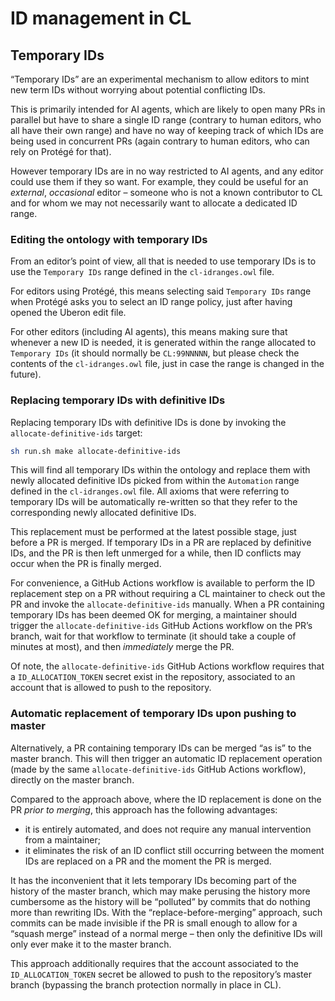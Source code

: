 # ID management in CL

## Temporary IDs

“Temporary IDs” are an experimental mechanism to allow editors to mint
new term IDs without worrying about potential conflicting IDs.

This is primarily intended for AI agents, which are likely to open many
PRs in parallel but have to share a single ID range (contrary to human
editors, who all have their own range) and have no way of keeping track
of which IDs are being used in concurrent PRs (again contrary to human
editors, who can rely on Protégé for that).

However temporary IDs are in no way restricted to AI agents, and any
editor could use them if they so want. For example, they could be useful
for an _external_, _occasional_ editor – someone who is not a known
contributor to CL and for whom we may not necessarily want to allocate a
dedicated ID range.

### Editing the ontology with temporary IDs

From an editor’s point of view, all that is needed to use temporary IDs
is to use the `Temporary IDs` range defined in the `cl-idranges.owl`
file.

For editors using Protégé, this means selecting said `Temporary IDs`
range when Protégé asks you to select an ID range policy, just after
having opened the Uberon edit file.

For other editors (including AI agents), this means making sure that
whenever a new ID is needed, it is generated within the range allocated
to `Temporary IDs` (it should normally be `CL:99NNNNN`, but please check
the contents of the `cl-idranges.owl` file, just in case the range is
changed in the future).

### Replacing temporary IDs with definitive IDs

Replacing temporary IDs with definitive IDs is done by invoking the
`allocate-definitive-ids` target:

```sh
sh run.sh make allocate-definitive-ids
```

This will find all temporary IDs within the ontology and replace them
with newly allocated definitive IDs picked from within the `Automation`
range defined in the `cl-idranges.owl` file. All axioms that were
referring to temporary IDs will be automatically re-written so that they
refer to the corresponding newly allocated definitive IDs.

This replacement must be performed at the latest possible stage, just
before a PR is merged. If temporary IDs in a PR are replaced by
definitive IDs, and the PR is then left unmerged for a while, then ID
conflicts may occur when the PR is finally merged.

For convenience, a GitHub Actions workflow is available to perform the
ID replacement step on a PR without requiring a CL maintainer to
check out the PR and invoke the `allocate-definitive-ids` manually. When
a PR containing temporary IDs has been deemed OK for merging, a
maintainer should trigger the `allocate-definitive-ids` GitHub Actions
workflow on the PR’s branch, wait for that workflow to terminate (it
should take a couple of minutes at most), and then _immediately_ merge
the PR.

Of note, the `allocate-definitive-ids` GitHub Actions workflow requires
that a `ID_ALLOCATION_TOKEN` secret exist in the repository, associated
to an account that is allowed to push to the repository.

### Automatic replacement of temporary IDs upon pushing to master

Alternatively, a PR containing temporary IDs can be merged “as is” to
the master branch. This will then trigger an automatic ID replacement
operation (made by the same `allocate-definitive-ids` GitHub Actions
workflow), directly on the master branch.

Compared to the approach above, where the ID replacement is done on the
PR _prior to merging_, this approach has the following advantages:

* it is entirely automated, and does not require any manual intervention
  from a maintainer;
* it eliminates the risk of an ID conflict still occurring between the
  moment IDs are replaced on a PR and the moment the PR is merged.

It has the inconvenient that it lets temporary IDs becoming part of the
history of the master branch, which may make perusing the history more
cumbersome as the history will be “polluted” by commits that do nothing
more than rewriting IDs. With the “replace-before-merging” approach,
such commits can be made invisible if the PR is small enough to allow
for a “squash merge” instead of a normal merge – then only the
definitive IDs will only ever make it to the master branch.

This approach additionally requires that the account associated to the
`ID_ALLOCATION_TOKEN` secret be allowed to push to the repository’s
master branch (bypassing the branch protection normally in place in CL).
